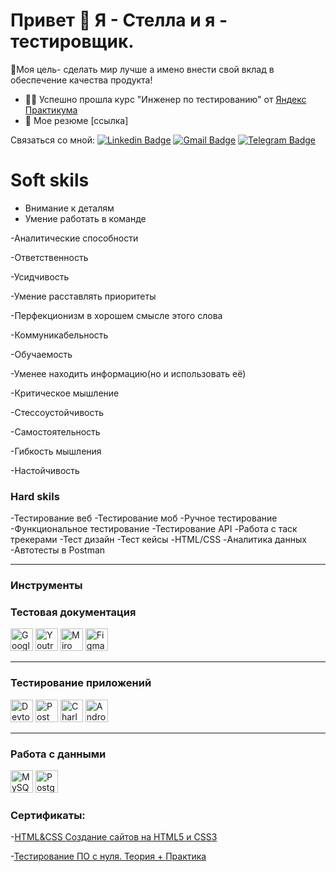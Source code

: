 # Привет 👋 Я - Стелла и я - тестировщик.
🚀Моя цель- сделать мир лучше а имено внести свой вклад в обеспечение качества продукта! 
- 👩‍🎓 Успешно прошла курс "Инженер по тестированию" от  [Яндекс Практикума](https://practicum.yandex.ru)
- 📄 Мое резюме [ссылка]
  
Связаться со мной: [![Linkedin Badge](https://img.shields.io/badge/stelagaman-0A66C2?style=flat&logo=linkedin&logoColor=white)](https://www.linkedin.com/in/stela-gaman-b876aa327/)
[![Gmail Badge](https://img.shields.io/badge/-stelagaman08-c14438?style=flat&logo=Gmail&logoColor=white&link=mailto:stelagaman08@gmail.com)](mailto:stelagaman08@gmail.com)
[![Telegram Badge](https://img.shields.io/badge/-@stelagaman-white?style=flat&logo=telegram&logoColor=blue)](https://t.me/stelagaman)
# Soft skils
* Внимание к деталям
* Умение работать в команде

-Аналитические способности 

-Ответственность

-Усидчивость

-Умение расставлять приоритеты 

-Перфекционизм в хорошем смысле этого слова 

-Коммуникабельность

-Обучаемость 

-Уменее находить информацию(но и использовать её)

-Критическое мышление 

-Стессоустойчивость 

-Самостоятельность 

-Гибкость мышления 

-Настойчивость 


<h3>Hard skils</h3>  
-Тестирование веб
-Тестирование моб
-Ручное тестирование 
-Функциональное тестирование 
-Тестирование API
-Работа с таск трекерами 
-Тест дизайн
-Тест кейсы
-HTML/CSS
-Аналитика данных
-Автотесты в Postman


----
 ### Инструменты
 ### Тестовая документация
<p align="left"> 
  <a href="https://docs.google.com/" target="_blank" rel="noreferrer"><img src="https://cdn-icons-png.flaticon.com/512/5968/5968557.png" width="36" height="36" alt="Google Sheets" /></a>
  <a href="https://www.jetbrains.com/youtrack/" target="_blank" rel="noreferrer"><img src="https://upload.wikimedia.org/wikipedia/commons/9/95/YouTrack_Icon.png" width="36" height="36" alt="Youtrack" /></a>
  <a href="https://miro.com/" target="_blank" rel="noreferrer"><img src="https://w7.pngwing.com/pngs/885/629/png-transparent-miro-hd-logo-thumbnail.png" width="36" height="36" alt="Miro" /></a>
  <a href="https://www.figma.com/" target="_blank" rel="noreferrer"><img src="https://raw.githubusercontent.com/danielcranney/readme-generator/main/public/icons/skills/figma-colored.svg" width="36" height="36" alt="Figma" /></a>
</p> 

----
 
 ### Тестирование приложений
<p align="left"> 
  <a><img src="https://d33wubrfki0l68.cloudfront.net/38b5c953a4667366685d55db55d057c86db1fc54/a0fdc/static/acae6b24d940347661ca901ea07f47c1/chrome-dev-logo-icon.png" width="36" height="36" alt="Devtools" /></a>
  <a href="https://www.postman.com/" target="_blank" rel="noreferrer"><img src="https://seeklogo.com/images/P/postman-logo-0087CA0D15-seeklogo.com.png" title="postman" width="36" height="36" alt="Postman" /></a>
  <a href="https://www.charlesproxy.com/" target="_blank" rel="noreferrer"><img src="https://davidwalsh.name/demo/charlesproxyicon.svg" width="36" height="36" alt="Charles" /></a>
  <a href="https://developer.android.com/studio/" target="_blank" rel="noreferrer"><img src="https://cdn.icon-icons.com/icons2/3053/PNG/512/android_studio_alt_macos_bigsur_icon_190394.png" width="36" height="36" alt="Android Studio" /></a>
</p> 

----
 
 ### Работа с данными
 <p align="left"> 
   <a href="https://www.mysql.com/" target="_blank" rel="noreferrer"><img src="https://raw.githubusercontent.com/danielcranney/readme-generator/main/public/icons/skills/mysql-colored.svg" width="36" height="36" alt="MySQL" /></a>
  <a href="https://www.postgresql.org/" target="_blank" rel="noreferrer"><img src="https://raw.githubusercontent.com/danielcranney/readme-generator/main/public/icons/skills/postgresql-colored.svg" width="36" height="36" alt="PostgreSQL" /></a>
 </p> 

### Сертификаты: ###
-[HTML&CSS Создание сайтов на HTML5 и CSS3](https://disk.yandex.ru/d/JrIQByfZ-r3dnA)

-[Тестирование ПО с нуля. Теория + Практика](https://docs.yandex.ru/docs/view?url=ya-disk%3A%2F%2F%2Fdisk%2F%D1%81%D0%B5%D1%80%D1%82%D0%B8%D1%84%D0%B8%D0%BA%D0%B0%D1%82%20Stepik%2Fstepik-certificate-171826-61bd405%20(1).pdf&name=stepik-certificate-171826-61bd405%20(1).pdf&uid=419918459)

